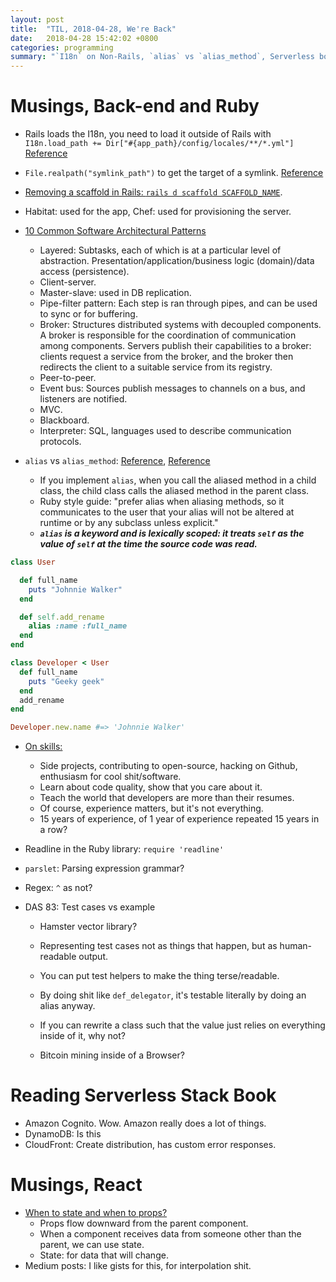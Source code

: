 ```yaml
---
layout: post
title:  "TIL, 2018-04-28, We're Back"
date:   2018-04-28 15:42:02 +0800
categories: programming
summary: "`I18n` on Non-Rails, `alias` vs `alias_method`, Serverless book"
---
```


# Musings, Back-end and Ruby

- Rails loads the I18n, you need to load it outside of Rails with `I18n.load_path += Dir["#{app_path}/config/locales/**/*.yml"]` [Reference](https://stackoverflow.com/questions/12917329/i18n-without-rails?utm_medium=organic&utm_source=google_rich_qa&utm_campaign=google_rich_qa)
- `File.realpath("symlink_path")` to get the target of a symlink. [Reference](https://stackoverflow.com/questions/1237939/how-do-i-get-the-target-of-a-symlink?utm_medium=organic&utm_source=google_rich_qa&utm_campaign=google_rich_qa)
- [Removing a scaffold in Rails: `rails d scaffold SCAFFOLD_NAME`](https://stackoverflow.com/questions/963420/undo-scaffolding-in-rails?rq=1).

- Habitat: used for the app, Chef: used for provisioning the server.
- [10 Common Software Architectural Patterns](https://towardsdatascience.com/10-common-software-architectural-patterns-in-a-nutshell-a0b47a1e9013)
  - Layered: Subtasks, each of which is at a particular level of abstraction. Presentation/application/business logic (domain)/data access (persistence).
  - Client-server.
  - Master-slave: used in DB replication.
  - Pipe-filter pattern: Each step is ran through pipes, and can be used to sync or for buffering.
  - Broker: Structures distributed systems with decoupled components. A broker is responsible for the coordination of communication among components. Servers publish their capabilities to a broker: clients request a service from the broker, and the broker then redirects the client to a suitable service from its registry.
  - Peer-to-peer.
  - Event bus: Sources publish messages to channels on a bus, and listeners are notified.
  - MVC.
  - Blackboard.
  - Interpreter: SQL, languages used to describe communication protocols.

- `alias` vs `alias_method`: [Reference](https://stackoverflow.com/questions/4763121/should-i-use-alias-or-alias-method?utm_medium=organic&utm_source=google_rich_qa&utm_campaign=google_rich_qa), [Reference](https://blog.bigbinary.com/2012/01/08/alias-vs-alias-method.html)
  - If you implement `alias`, when you call the aliased method in a child class, the child class calls the aliased method in the parent class.
  - Ruby style guide: "prefer alias when aliasing methods, so it communicates to the user that your alias will not be altered at runtime or by any subclass unless explicit."
  - ***`alias` is a keyword and is lexically scoped: it treats `self` as the value of `self` at the time the source code was read.***

``` ruby
class User

  def full_name
    puts "Johnnie Walker"
  end

  def self.add_rename
    alias :name :full_name
  end
end

class Developer < User
  def full_name
    puts "Geeky geek"
  end
  add_rename
end

Developer.new.name #=> 'Johnnie Walker'
```

- [On skills:](https://dev.to/isaacandsuch/years-of-experience-is-a-garbage-metric)
  - Side projects, contributing to open-source, hacking on Github, enthusiasm for cool shit/software.
  - Learn about code quality, show that you care about it.
  - Teach the world that developers are more than their resumes.
  - Of course, experience matters, but it's not everything.
  - 15 years of experience, of 1 year of experience repeated 15 years in a row?


- Readline in the Ruby library: `require 'readline'`
- `parslet`: Parsing expression grammar?
- Regex: `^` as not?

- DAS 83: Test cases vs example
  - Hamster vector library?
  - Representing test cases not as things that happen, but as human-readable output.
  - You can put test helpers to make the thing terse/readable.
  - By doing shit like `def_delegator`, it's testable literally by doing an alias anyway.
  - If you can rewrite a class such that the value just relies on everything inside of it, why not?

  - Bitcoin mining inside of a Browser?

# Reading Serverless Stack Book

- Amazon Cognito. Wow. Amazon really does a lot of things.
- DynamoDB: Is this
- CloudFront: Create distribution, has custom error responses.

# Musings, React

- [When to state and when to props?](https://hackernoon.com/understanding-state-and-props-in-react-94bc09232b9c)
  - Props flow downward from the parent component.
  - When a component receives data from someone other than the parent, we can use state.
  - State: for data that will change.
- Medium posts: I like gists for this, for interpolation shit.
